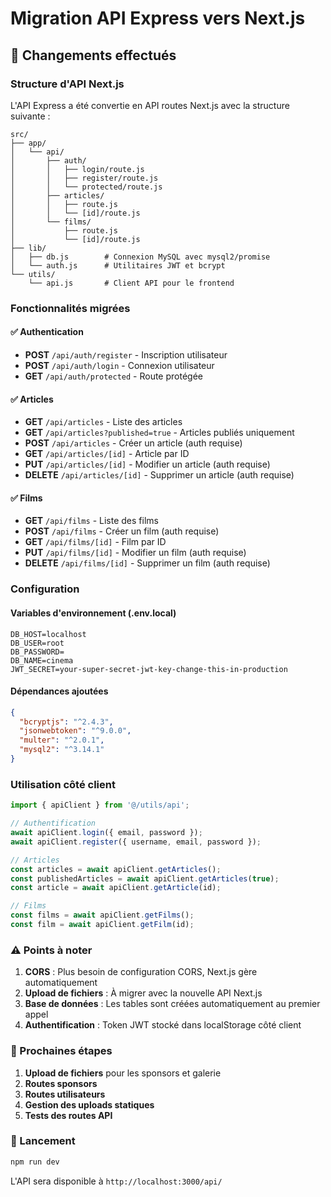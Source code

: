 # Migration API Express vers Next.js

## 🔄 Changements effectués

### Structure d'API Next.js
L'API Express a été convertie en API routes Next.js avec la structure suivante :

```
src/
├── app/
│   └── api/
│       ├── auth/
│       │   ├── login/route.js
│       │   ├── register/route.js
│       │   └── protected/route.js
│       ├── articles/
│       │   ├── route.js
│       │   └── [id]/route.js
│       └── films/
│           ├── route.js
│           └── [id]/route.js
├── lib/
│   ├── db.js        # Connexion MySQL avec mysql2/promise
│   └── auth.js      # Utilitaires JWT et bcrypt
└── utils/
    └── api.js       # Client API pour le frontend
```

### Fonctionnalités migrées

#### ✅ Authentication
- **POST** `/api/auth/register` - Inscription utilisateur
- **POST** `/api/auth/login` - Connexion utilisateur  
- **GET** `/api/auth/protected` - Route protégée

#### ✅ Articles
- **GET** `/api/articles` - Liste des articles
- **GET** `/api/articles?published=true` - Articles publiés uniquement
- **POST** `/api/articles` - Créer un article (auth requise)
- **GET** `/api/articles/[id]` - Article par ID
- **PUT** `/api/articles/[id]` - Modifier un article (auth requise)
- **DELETE** `/api/articles/[id]` - Supprimer un article (auth requise)

#### ✅ Films
- **GET** `/api/films` - Liste des films
- **POST** `/api/films` - Créer un film (auth requise)
- **GET** `/api/films/[id]` - Film par ID
- **PUT** `/api/films/[id]` - Modifier un film (auth requise)
- **DELETE** `/api/films/[id]` - Supprimer un film (auth requise)

### Configuration

#### Variables d'environnement (.env.local)
```env
DB_HOST=localhost
DB_USER=root
DB_PASSWORD=
DB_NAME=cinema
JWT_SECRET=your-super-secret-jwt-key-change-this-in-production
```

#### Dépendances ajoutées
```json
{
  "bcryptjs": "^2.4.3",
  "jsonwebtoken": "^9.0.0",
  "multer": "^2.0.1",
  "mysql2": "^3.14.1"
}
```

### Utilisation côté client

```javascript
import { apiClient } from '@/utils/api';

// Authentification
await apiClient.login({ email, password });
await apiClient.register({ username, email, password });

// Articles
const articles = await apiClient.getArticles();
const publishedArticles = await apiClient.getArticles(true);
const article = await apiClient.getArticle(id);

// Films
const films = await apiClient.getFilms();
const film = await apiClient.getFilm(id);
```

### ⚠️ Points à noter

1. **CORS** : Plus besoin de configuration CORS, Next.js gère automatiquement
2. **Upload de fichiers** : À migrer avec la nouvelle API Next.js
3. **Base de données** : Les tables sont créées automatiquement au premier appel
4. **Authentification** : Token JWT stocké dans localStorage côté client

### 🔄 Prochaines étapes

1. **Upload de fichiers** pour les sponsors et galerie
2. **Routes sponsors** 
3. **Routes utilisateurs**
4. **Gestion des uploads statiques**
5. **Tests des routes API**

### 🚀 Lancement

```bash
npm run dev
```

L'API sera disponible à `http://localhost:3000/api/`
